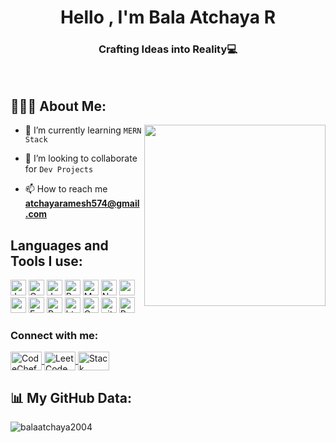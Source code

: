 <h1 align="center">Hello , I'm Bala Atchaya R</h1>
<h3 align="center">Crafting Ideas into Reality💻</h3>



 <br/>

## 👨🏻‍💻 About Me:

<img  src="./thoughtworks-gif_dribbble.gif" height="290px" align="right" />



- 🌱 I’m currently learning `MERN Stack`

- 👯 I’m looking to collaborate for `Dev Projects`
  
- 📫 How to reach me **atchayaramesh574@gmail.com**



## Languages and Tools I use:

<p>
<img alt="Java" src="https://img.shields.io/badge/Java-007396?style=for-the-badge&logo=java&logoColor=white" height="25px"/>
<img alt="C" src="https://img.shields.io/badge/C-A8B9CC?style=for-the-badge&logo=c&logoColor=white" height="25px"/>


<img alt="Javascript" src="https://img.shields.io/badge/JavaScript-323330?style=for-the-badge&logo=javascript&logoColor=F7DF1E"  height="25px"/>
<img alt="React" src="https://img.shields.io/badge/React-20232A?style=for-the-badge&logo=react&logoColor=61DAFB" height="25px"/>

<img alt="MongoDB" src="https://img.shields.io/badge/-MongoDB-13aa52?style=flat-square&logo=mongodb&logoColor=white"  height="25px"/>
<img alt="Nodejs" src="https://img.shields.io/badge/-Nodejs-43853d?style=flat-square&logo=Node.js&logoColor=white"  height="25px"/>
<img alt="npm" src="https://img.shields.io/badge/NPM-%23000000.svg?style=for-the-badge&logo=npm&logoColor=white" height="25px"/>
<img alt="redux" src="https://img.shields.io/badge/-Redux-764ABC?style=flat-square&logo=redux&logoColor=white" height="25px"/>
 <img alt="Express" src="https://img.shields.io/badge/express.js-%23404d59.svg?style=for-the-badge&logo=express&logoColor=%2361DAFB" height="25px"/>

<img alt="Bootstrap" src="https://img.shields.io/badge/Bootstrap-563D7C?style=for-the-badge&logo=bootstrap&logoColor=white" height="25px"/>

<img alt="html5" src="https://img.shields.io/badge/HTML5-E34F26?style=for-the-badge&logo=html5&logoColor=white" height="25px"/>
<img alt="Css3" src="https://img.shields.io/badge/CSS3-1572B6?style=for-the-badge&logo=css3&logoColor=white" height="25px"/>

<img alt="git" src="https://img.shields.io/badge/-Git-F05032?style=flat-square&logo=git&logoColor=white" height="25px"/>

<img alt="Prettier" src="https://img.shields.io/badge/-Prettier-F7B93E?style=flat-square&logo=prettier&logoColor=white" height="25px"/>
 
</p>



<p>

  <h3 align="left">Connect with me:</h3>
<p align="left">
<a href="https://www.codechef.com/users/balaatchayar5" target="_blank">
  <img align="center" src="https://cdn.codechef.com/images/cc-logo.svg"
    alt="CodeChef" height="30" width="50"/>
</a>

<a href="https://leetcode.com/Balaatchaya_R/" target="_blank">
  <img align="center" src="https://assets.leetcode.com/users/leetcode/avatar_1568224780.png"
    alt="LeetCode" height="30" width="50"/>
</a>

<a href="https://stackoverflow.com/users/23038047/bala-atchaya-r" target="_blank">
  <img align="center" src="https://upload.wikimedia.org/wikipedia/commons/thumb/e/ef/Stack_Overflow_icon.svg/1200px-Stack_Overflow_icon.svg.png"
    alt="Stack Overflow" height="30" width="50"/>
</a>

</p>




## 📊 My GitHub Data:

<div align="center">
 <p><img align="left" src="https://github-readme-stats.vercel.app/api/top-langs?username=balaatchaya2004&show_icons=true&locale=en&layout=compact" alt="balaatchaya2004" /></p>

</div>
